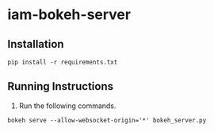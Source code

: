 # iam-bokeh-server

## Installation

```
pip install -r requirements.txt
```

## Running Instructions
1. Run the following commands.

```
bokeh serve --allow-websocket-origin='*' bokeh_server.py
```
